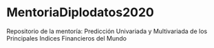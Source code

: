 # MentoriaDiplodatos2020
Repositorio de la mentoría: Predicción Univariada y Multivariada de los Principales Indices Financieros del Mundo
